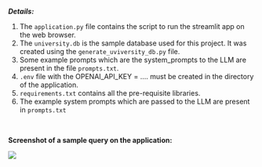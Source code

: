 ***Details:***

1. The `application.py` file contains the script to run the streamlit app on the web browser.
2. The `university.db` is the sample database used for this project. It was created using the `generate_uviversity_db.py` file.
3. Some example prompts which are the system_prompts to the LLM are present in the file `prompts.txt`.
4. `.env` file with the OPENAI_API_KEY = .... must be created in the directory of the application.
5. `requirements.txt` contains all the pre-requisite libraries.
6. The example system prompts which are passed to the LLM are present in `prompts.txt`

&nbsp;
&nbsp;


**Screenshot of a sample query on the application:**


![](https://github.com/Rakshith-Ram/LLM_SQL_generator/blob/main/SQL-Query-Generator.png)
